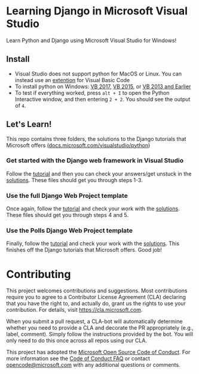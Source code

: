 
# Learning Django in Microsoft Visual Studio
Learn Python and Django using Microsoft Visual Studio for Windows!

## Install
* Visual Studio does not support python for MacOS or Linux. You can instead use an [extention](https://code.visualstudio.com/docs/languages/python) for Visual Basic Code
* To install python on Windows: [VB 2017](https://docs.microsoft.com/en-us/visualstudio/python/installing-python-support-in-visual-studio?view=vs-2017#visual-studio-2017), [VB 2015](https://docs.microsoft.com/en-us/visualstudio/python/installing-python-support-in-visual-studio?view=vs-2017#visual-studio-2015), or [VB 2013 and Earlier](https://docs.microsoft.com/en-us/visualstudio/python/installing-python-support-in-visual-studio?view=vs-2017#visual-studio-2013-and-earlier)
* To test if everything worked, press ```alt + I``` to open the Python Interactive window, and then entering ```2 + 2```. You should see the output of ```4```.

## Let's Learn!

This repo contains three folders, the solutions to the Django tutorials that Microsoft offers ([docs.microsoft.com/visualstudio/python](docs.microsoft.com/visualstudio/python))

### Get started with the Django web framework in Visual Studio
Follow the [tutorial](https://docs.microsoft.com/en-us/visualstudio/python/learn-django-in-visual-studio-step-01-project-and-solution?view=vs-2017) and then you can check your answers/get unstuck in the [solutions](../blob/master/BasicProject). These files should get you through steps 1-3.

### Use the full Django Web Project template
Once again, follow the [tutorial](https://docs.microsoft.com/en-us/visualstudio/python/learn-django-in-visual-studio-step-04-full-django-project-template?view=vs-2017) and check your work with the [solutions](../blob/master/DjangoWeb). These files should get you through steps 4 and 5. 

### Use the Polls Django Web Project template
Finally, follow the [tutorial](https://docs.microsoft.com/en-us/visualstudio/python/learn-django-in-visual-studio-step-06-polls-django-web-project-template?view=vs-2017) and check your work with the [solutions](../blob/master/DjangoPolls). This finishes off the Django tutorials that Microsoft offers. Good job!

# Contributing
This project welcomes contributions and suggestions.  Most contributions require you to agree to a
Contributor License Agreement (CLA) declaring that you have the right to, and actually do, grant us
the rights to use your contribution. For details, visit https://cla.microsoft.com.

When you submit a pull request, a CLA-bot will automatically determine whether you need to provide
a CLA and decorate the PR appropriately (e.g., label, comment). Simply follow the instructions
provided by the bot. You will only need to do this once across all repos using our CLA.

This project has adopted the [Microsoft Open Source Code of Conduct](https://opensource.microsoft.com/codeofconduct/).
For more information see the [Code of Conduct FAQ](https://opensource.microsoft.com/codeofconduct/faq/) or
contact [opencode@microsoft.com](mailto:opencode@microsoft.com) with any additional questions or comments.
